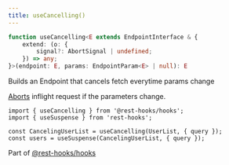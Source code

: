 ```yaml
---
title: useCancelling()
---
```


<head>
  <title>useCancelling() - Declarative fetch aborting</title>
</head>

```typescript
function useCancelling<E extends EndpointInterface & {
    extend: (o: {
        signal?: AbortSignal | undefined;
    }) => any;
}>(endpoint: E, params: EndpointParam<E> | null): E
```

Builds an Endpoint that cancels fetch everytime params change

[Aborts](https://developer.mozilla.org/en-US/docs/Web/API/AbortController) inflight request if the parameters change.

```tsx
import { useCancelling } from '@rest-hooks/hooks';
import { useSuspense } from 'rest-hooks';

const CancelingUserList = useCancelling(UserList, { query });
const users = useSuspense(CancelingUserList, { query });
```

Part of [@rest-hooks/hooks](https://www.npmjs.com/package/@rest-hooks/hooks)
